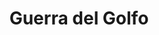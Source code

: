 ﻿---
title: "Guerra del Golfo"
permalink: periodes_493.html
layout: periode
dataInici: 1990-08-02
dataFi: 1991-02-28
sidebar: periodes
pares:
  - id: 309
    title: "Edad Contemporánea"
    dataInici: "(1776)"

fills:
jocsPrincipals:
  - title: "Phase Line Smash"
    bggId: 4494

jocsEscenaris:
  - title: "Thunderbolt Apache Leader"
    bggId: 123955
    escenari: "Iraq 1991"
    dataInici: 
    dataFi: 

jocsEpoca:
jocsEpocaEscenaris:
---
